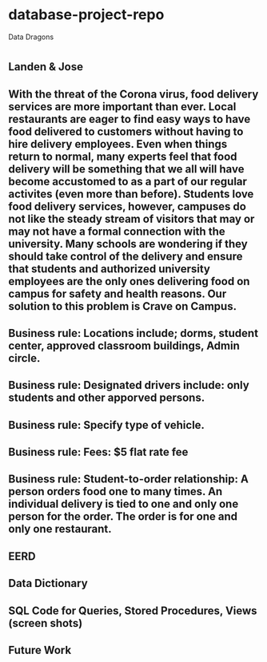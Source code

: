 # database-project-repo
Data Dragons
# 
## Landen & Jose


## With the threat of the Corona virus, food delivery services are more important than ever.  Local restaurants are eager to find easy ways to have food delivered to customers without having to hire delivery employees. Even when things return to normal, many experts feel that food delivery will be something that we all will have become accustomed to as a part of our regular activites (even more than before). Students love food delivery services, however, campuses do not like the steady stream of visitors that may or  may not have a formal connection with the university. Many schools are wondering if they should take control of the delivery and ensure that students and authorized university employees are the only ones delivering food on campus for safety and health reasons. Our solution to this problem is Crave on Campus.


## Business rule: Locations include; dorms, student center, approved classroom buildings, Admin circle.
## Business rule: Designated drivers include: only students and other apporved persons.
## Business rule: Specify type of vehicle.
## Business rule: Fees: $5 flat rate fee
## Business rule: Student-to-order relationship: A person orders food one to many times.  An individual delivery is tied to one and only one person for the order.  The order is for one and only one restaurant.  
## EERD
## Data Dictionary
## SQL Code for Queries, Stored Procedures, Views (screen shots)
## Future Work
